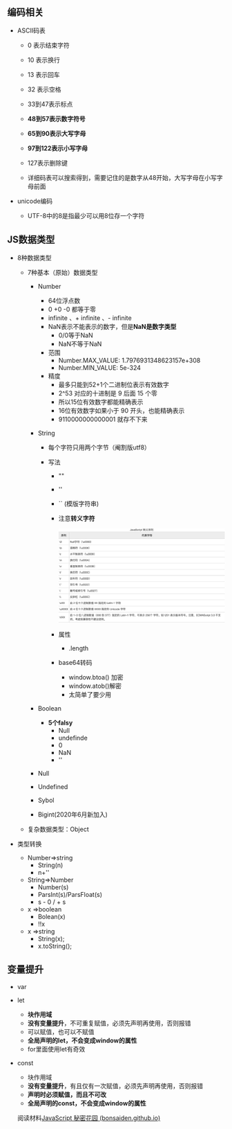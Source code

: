 ## 编码相关

* ASCⅡ码表

  * 0 表示结束字符

  * 10 表示换行

  * 13 表示回车

  * 32 表示空格

  * 33到47表示标点

  * **48到57表示数字符号**

  * **65到90表示大写字母**

  * **97到122表示小写字母**

  * 127表示删除键

  * 详细码表可以搜索得到，需要记住的是数字从48开始，大写字母在小写字母前面

* unicode编码

  * UTF-8中的8是指最少可以用8位存一个字符

## JS数据类型

* 8种数据类型

  * 7种基本（原始）数据类型

    * Number

      * 64位浮点数
      * 0 +0 -0 都等于零
      * infinite 、+ infinite 、- infinite
      * NaN表示不能表示的数字，但是**NaN是数字类型**
        * 0/0等于NaN
        * NaN不等于NaN 
      * 范围
        * Number.MAX_VALUE: 1.7976931348623157e+308
        * Number.MIN_VALUE: 5e-324
      * 精度
        * 最多只能到52+1个二进制位表示有效数字
        * 2^53 对应的十进制是 9 后面 15 个零
        * 所以15位有效数字都能精确表示
        * 16位有效数字如果小于 90 开头，也能精确表示
        * 9110000000000001 就存不下来

    * String

      * 每个字符只用两个字节（阉割版utf8）

      * 写法

        * ""

        * ''

        * `` (模版字符串)

        * 注意**转义字符** 

          ![pic14(转义字符)](images/pic14(转义字符).png)

        * 属性

          * .length

        * base64转码

          * window.btoa() 加密
          * window.atob()解密
          * 太简单了要少用

    * Boolean

      * **5个falsy**
        * Null
        * undefinde
        * 0
        * NaN
        * ''

    * Null

    * Undefined

    * Sybol

    * Bigint(2020年6月新加入)

  * 复杂数据类型：Object

* 类型转换

  * Number=>string
    * String(n)
    * n+''
  * String=>Number
    * Number(s)
    * ParsInt(s)/ParsFloat(s)
    * s - 0 / + s
  * x =>boolean
    * Bolean(x)
    * !!x
  * x =>string
    * String(x);
    * x.toString();

## 变量提升

* var

* let

  * **块作用域**
  * **没有变量提升**，不可重复赋值，必须先声明再使用，否则报错
  * 可以赋值，也可以不赋值
  * **全局声明的let，不会变成window的属性**
  * for里面使用let有奇效

* const

  * 块作用域
  * **没有变量提升**，有且仅有一次赋值，必须先声明再使用，否则报错
  * **声明时必须赋值，而且不可改**
  * **全局声明的const，不会变成window的属性**

  

  阅读材料[JavaScript 秘密花园 (bonsaiden.github.io)](http://bonsaiden.github.io/JavaScript-Garden/zh/)

  

  

